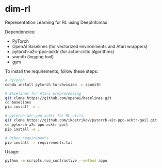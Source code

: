 # dim-rl
Representation Learning for RL using DeepInfomax

Dependencies: 
* PyTorch 
* OpenAI Baselines (for vectorized environments and Atari wrappers)
* pytorch-a2c-ppo-acktr (for actor-critic algorithms)
* wandb (logging tool)
* gym

To install the requirements, follow these steps:
```bash
# PyTorch
conda install pytorch torchvision -c soumith

# Baselines for Atari preprocessing
git clone https://github.com/openai/baselines.git
cd baselines
pip install -e .

# pytorch-a2c-ppo-acktr for RL utils
git clone https://github.com/ikostrikov/pytorch-a2c-ppo-acktr-gail.git
cd pytorch-a2c-ppo-acktr-gail
pip install -e .

# Other requirements
pip install -r requirements.txt
```

Usage: 
```bash
python -m scripts.run_contrastive --method appo
```
